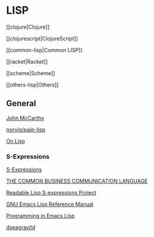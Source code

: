 # LISP

[[clojure|Clojure]]

[[clojurescript|ClojureScript]]

[[common-lisp|Common LISP]]

[[racket|Racket]]

[[scheme|Scheme]]

[[others-lisp|Others]]

## General

[John McCarthy](http://www-formal.stanford.edu/jmc/index.html)

[norvig/paip-lisp](https://github.com/norvig/paip-lisp)

[On Lisp](http://www.paulgraham.com/onlisp.html)

### S-Expressions

[S-Expressions](https://people.csail.mit.edu/rivest/Sexp.txt)

[THE COMMON BUSINESS COMMUNICATION LANGUAGE](http://www-formal.stanford.edu/jmc/cbcl2/cbcl2.html)

[Readable Lisp S-expressions Project](https://readable.sourceforge.io/)

[GNU Emacs Lisp Reference Manual](https://www.gnu.org/software/emacs/manual/html_node/elisp/)

[Programming in Emacs Lisp](https://www.gnu.org/software/emacs/manual/html_node/eintr/)

[dseagrav/ld](https://github.com/dseagrav/ld)
